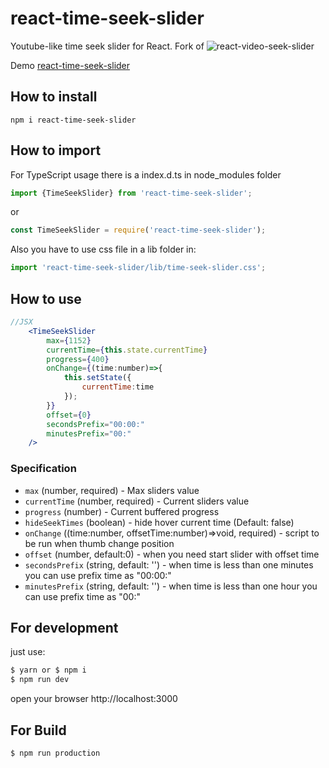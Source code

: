 # react-time-seek-slider

Youtube-like time seek slider for React. Fork of ![react-video-seek-slider](https://github.com/egorovsa/react-video-seek-slider/blob/master/example.png?raw=true)

Demo [react-time-seek-slider](http://time-seeker.egorov.pw/)

## How to install
```
npm i react-time-seek-slider
```

## How to import
For TypeScript usage there is a index.d.ts in node_modules folder
```typescript
import {TimeSeekSlider} from 'react-time-seek-slider';
```

or

```javascript
const TimeSeekSlider = require('react-time-seek-slider');
```

Also you have to use css file in a lib folder in: 

```javascript
import 'react-time-seek-slider/lib/time-seek-slider.css';
```

## How to use
```jsx harmony
//JSX
    <TimeSeekSlider
        max={1152}
        currentTime={this.state.currentTime}
        progress={400}
        onChange={(time:number)=>{
            this.setState({
                currentTime:time
            });
        }}
        offset={0}
        secondsPrefix="00:00:"
        minutesPrefix="00:"
    />
```

### Specification

+ `max` (number, required) - Max sliders value
+ `currentTime` (number, required) - Current sliders value
+ `progress` (number) - Current buffered progress
+ `hideSeekTimes` (boolean) - hide hover current time (Default: false)
+ `onChange` ((time:number, offsetTime:number)=>void, required) - script to be run when thumb change position
+ `offset` (number, default:0) - when you need start slider with offset time
+ `secondsPrefix` (string, default: '') - when time is less than one minutes you can use prefix time as "00:00:"
+ `minutesPrefix` (string, default: '')  - when time is less than one hour you can use prefix time as "00:"

## For development
just use:

```javascript 1.8
$ yarn or $ npm i
$ npm run dev
```

open your browser http://localhost:3000

## For Build

```
$ npm run production
```
